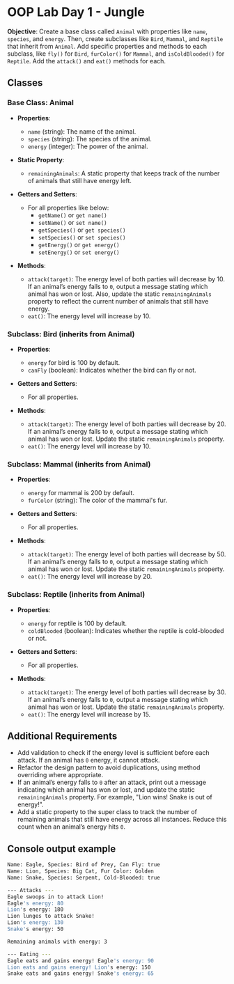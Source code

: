 # OOP Lab Day 1 - Jungle

**Objective**: Create a base class called `Animal` with properties like `name`, `species`, and `energy`. Then, create subclasses like `Bird`, `Mammal`, and `Reptile` that inherit from `Animal`. Add specific properties and methods to each subclass, like `fly()` for `Bird`, `furColor()` for `Mammal`, and `isColdBlooded()` for `Reptile`. Add the `attack()` and `eat()` methods for each.

## Classes

### Base Class: Animal

- **Properties**:
  - `name` (string): The name of the animal.
  - `species` (string): The species of the animal.
  - `energy` (integer): The power of the animal.

- **Static Property**:
  - `remainingAnimals`: A static property that keeps track of the number of animals that still have energy left.

- **Getters and Setters**:
  - For all properties like below:
    - `getName()` or `get name()`
    - `setName()` or `set name()`
    - `getSpecies()` or `get species()`
    - `setSpecies()` or `set species()`
    - `getEnergy()` or `get energy()`
    - `setEnergy()` or `set energy()`

- **Methods**:
  - `attack(target)`: The energy level of both parties will decrease by 10. If an animal’s energy falls to `0`, output a message stating which animal has won or lost. Also, update the static `remainingAnimals` property to reflect the current number of animals that still have energy.
  - `eat()`: The energy level will increase by 10.

### Subclass: Bird (inherits from Animal)

- **Properties**:
  - `energy` for bird is 100 by default.
  - `canFly` (boolean): Indicates whether the bird can fly or not.

- **Getters and Setters**:
  - For all properties.

- **Methods**:
  - `attack(target)`: The energy level of both parties will decrease by 20. If an animal’s energy falls to `0`, output a message stating which animal has won or lost. Update the static `remainingAnimals` property.
  - `eat()`: The energy level will increase by 10.

### Subclass: Mammal (inherits from Animal)

- **Properties**:
  - `energy` for mammal is 200 by default.
  - `furColor` (string): The color of the mammal's fur.

- **Getters and Setters**:
  - For all properties.

- **Methods**:
  - `attack(target)`: The energy level of both parties will decrease by 50. If an animal’s energy falls to `0`, output a message stating which animal has won or lost. Update the static `remainingAnimals` property.
  - `eat()`: The energy level will increase by 20.

### Subclass: Reptile (inherits from Animal)

- **Properties**:
  - `energy` for reptile is 100 by default.
  - `coldBlooded` (boolean): Indicates whether the reptile is cold-blooded or not.

- **Getters and Setters**:
  - For all properties.

- **Methods**:
  - `attack(target)`: The energy level of both parties will decrease by 30. If an animal’s energy falls to `0`, output a message stating which animal has won or lost. Update the static `remainingAnimals` property.
  - `eat()`: The energy level will increase by 15.

## Additional Requirements

- Add validation to check if the energy level is sufficient before each attack. If an animal has `0` energy, it cannot attack.
- Refactor the design pattern to avoid duplications, using method overriding where appropriate.
- If an animal’s energy falls to `0` after an attack, print out a message indicating which animal has won or lost, and update the static `remainingAnimals` property. For example, "Lion wins! Snake is out of energy!".
- Add a static property to the super class to track the number of remaining animals that still have energy across all instances. Reduce this count when an animal’s energy hits `0`.

## Console output example

```bash
Name: Eagle, Species: Bird of Prey, Can Fly: true  
Name: Lion, Species: Big Cat, Fur Color: Golden  
Name: Snake, Species: Serpent, Cold-Blooded: true  

--- Attacks ---
Eagle swoops in to attack Lion!
Eagle's energy: 80
Lion's energy: 180
Lion lunges to attack Snake!
Lion's energy: 130
Snake's energy: 50

Remaining animals with energy: 3

--- Eating ---
Eagle eats and gains energy! Eagle's energy: 90
Lion eats and gains energy! Lion's energy: 150
Snake eats and gains energy! Snake's energy: 65 
```

